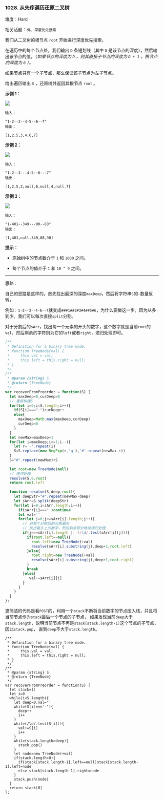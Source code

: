 ### 1028. 从先序遍历还原二叉树

难度：Hard

相关话题：`树`、`深度优先搜索`

我们从二叉树的根节点  `root` 开始进行深度优先搜索。



在遍历中的每个节点处，我们输出 `D` 条短划线（其中 `D` 是该节点的深度），然后输出该节点的值。（*如果节点的深度为  `D` ，则其直接子节点的深度为  `D + 1` 。根节点的深度为  `0` ）。* 



如果节点只有一个子节点，那么保证该子节点为左子节点。



给出遍历输出 `S` ，还原树并返回其根节点 `root` 。







**示例 1：** 



**![](https://assets.leetcode-cn.com/aliyun-lc-upload/uploads/2019/04/12/recover-a-tree-from-preorder-traversal.png)** 



```
输入：

"1-2--3--4-5--6--7"
输出：

[1,2,5,3,4,6,7]
```


**示例 2：** 



**![](https://assets.leetcode-cn.com/aliyun-lc-upload/uploads/2019/04/12/screen-shot-2019-04-10-at-114101-pm.png)** 



```
输入：

"1-2--3---4-5--6---7"
输出：

[1,2,5,3,null,6,null,4,null,7]
```


**示例 3：** 



![](https://assets.leetcode-cn.com/aliyun-lc-upload/uploads/2019/04/12/screen-shot-2019-04-10-at-114955-pm.png)




```
输入：

"1-401--349---90--88"
输出：

[1,401,null,349,88,90]
```






**提示：** 




* 原始树中的节点数介于  `1`  和  `1000`  之间。

* 每个节点的值介于  `1`  和  `10 ^ 9`  之间。






-----

思路：

自己的思路是这样的，首先找出最深的深度`maxDeep`，然后将字符串`S`的`-`数量反转，

例如：`1-2--3--4-6--7`就变成`###1##2#3#4##5#6`，为什么要做这一步，因为从多到少，我们可以每次直接`split`分割。

对于分割后的`sArr`，找出每一个元素的开头的数字，这个数字就是当前`root`的`val`，然后剩余的字符则为它的`left`或者`right`，递归处理即可。

```js
/**
 * Definition for a binary tree node.
 * function TreeNode(val) {
 *     this.val = val;
 *     this.left = this.right = null;
 * }
 */
/**
 * @param {string} S
 * @return {TreeNode}
 */
var recoverFromPreorder = function(S) {
  let maxDeep=0,curDeep=0
  // 重新构建S
  for(let i=0;i<S.length;i++){
    if(S[i]==="-")curDeep++
    else{
      maxDeep=Math.max(maxDeep,curDeep)
      curDeep=0
    }
  }
  let newMax=maxDeep+1
  for(let i=maxDeep;i>=1;i--){
    let r='-'.repeat(i)
    S=S.replace(new RegExp(r,'g'),'#'.repeat(newMax-i))
  }
  S="#".repeat(newMax)+S
  
  let root=new TreeNode(null)
  // 递归处理
  resolve(S,0,root)
  return root.left
  
  function resolve(S,deep,root){
    let deepStr="#".repeat(newMax-deep)
    let sArr=S.split(deepStr)
    for(let i=0;i<sArr.length;i++){
      if(sArr[i]==='')continue
      let val=''
      for(let j=0;j<=sArr[i].length;j++){
        // 对每个分割后的元素遍历
        // 找出最头上的数字，然后剩余部分继续递归处理
        if(j===sArr[i].length || !/\d/.test(sArr[i][j])){
          if(root.left==null){
            root.left=new TreeNode(+val)
            resolve(sArr[i].substring(j),deep+1,root.left)
          }else{
            root.right=new TreeNode(+val)
            resolve(sArr[i].substring(j),deep+1,root.right)      
          }
          break
        }else{
           val+=sArr[i][j]
        }
      }
    }
  }
};
```

更简洁的代码是看`POST`的，利用一个`stack`不断将当前数字的节点压入栈，并且将当前节点作为`stack`最后一个节点的子节点，
如果发现当前`deep`大于`stack.length`，说明当前节点不再是`stack[stack.length-1]`这个节点的子节点，因此`stack.pop`，
直到`deep`不大于`stack.length`。
```
/**
 * Definition for a binary tree node.
 * function TreeNode(val) {
 *     this.val = val;
 *     this.left = this.right = null;
 * }
 */
/**
 * @param {string} S
 * @return {TreeNode}
 */
var recoverFromPreorder = function(S) {
  let stack=[]
  let i=0
  while(i<S.length){
    let deep=0,val=''
    while(S[i]==='-'){
      deep++
      i++
    }
    while(/\d/.test(S[i])){
      val+=S[i]
      i++
    }
    while(stack.length>deep){
      stack.pop()
    }
    let node=new TreeNode(+val)
    if(stack.length>0){
      if(stack[stack.length-1].left==null)stack[stack.length-1].left=node
      else stack[stack.length-1].right=node
    }
    stack.push(node)
  }
  return stack[0]
};
```

